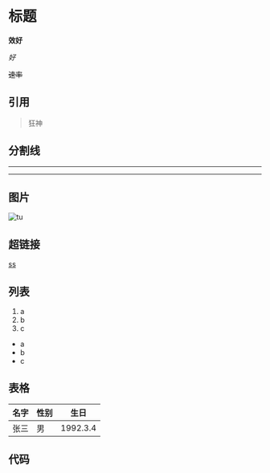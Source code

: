 # 标题

**效好**

*好*

~~速率~~

## 引用

> 狂神

## 分割线

---

***

## 图片

![tu]()

## 超链接

[ss]()

## 列表

1. a
2. b
3. c

- a
- b
- c

## 表格

名字|性别|生日|
--|--|--|
张三|男|1992.3.4|

## 代码

```shell

```





